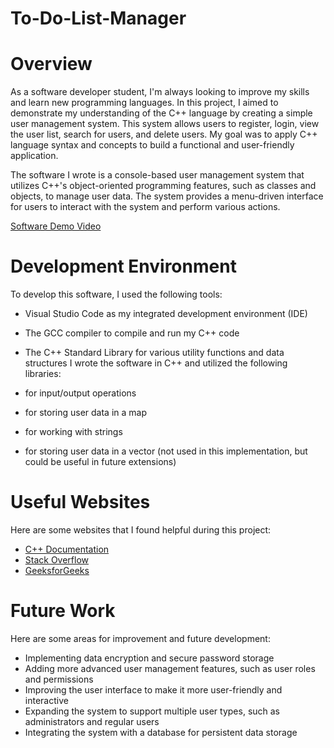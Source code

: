 # To-Do-List-Manager
# Overview

As a software developer student, I'm always looking to improve my skills and learn new programming languages. 
In this project, I aimed to demonstrate my understanding of the C++ language by creating a simple user management system. 
This system allows users to register, login, view the user list, search for users, and delete users. 
My goal was to apply C++ language syntax and concepts to build a functional and user-friendly application.

The software I wrote is a console-based user management system that utilizes C++'s object-oriented programming features, such as classes and objects, to manage user data. 
The system provides a menu-driven interface for users to interact with the system and perform various actions.


[Software Demo Video](https://www.youtube.com/watch?v=tgltKAhrw4o)

# Development Environment

To develop this software, I used the following tools:

- Visual Studio Code as my integrated development environment (IDE)
- The GCC compiler to compile and run my C++ code
- The C++ Standard Library for various utility functions and data structures
I wrote the software in C++ and utilized the following libraries:

- <iostream> for input/output operations
- <map> for storing user data in a map
- <string> for working with strings
- <vector> for storing user data in a vector (not used in this implementation, but could be useful in future extensions)
# Useful Websites

Here are some websites that I found helpful during this project:

- [C++ Documentation](https://en.cppreference.com/w/cpp)
- [Stack Overflow](https://stackoverflow.com/)
- [GeeksforGeeks](https://www.geeksforgeeks.org/)
# Future Work

Here are some areas for improvement and future development:

- Implementing data encryption and secure password storage
- Adding more advanced user management features, such as user roles and permissions
- Improving the user interface to make it more user-friendly and interactive
- Expanding the system to support multiple user types, such as administrators and regular users
- Integrating the system with a database for persistent data storage
